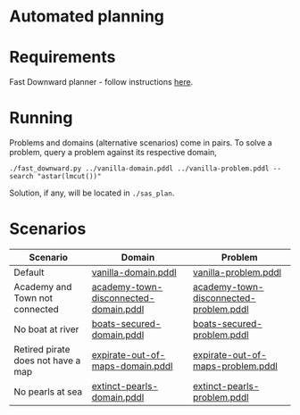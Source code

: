 # Automated planning

# Requirements
Fast Downward planner - follow instructions [here](https://courses.fit.cvut.cz/BI-ZUM/tutorials/planovani/index.html).

# Running
Problems and domains (alternative scenarios) come in pairs. To solve a problem, query a problem against its respective domain,
```
./fast_downward.py ../vanilla-domain.pddl ../vanilla-problem.pddl --search "astar(lmcut())"
```
Solution, if any, will be located in `./sas_plan`.

# Scenarios

|Scenario                            | Domain                                                                          | Problem                                                                          |
|---                                 |---                                                                              |---                                                                               |
| Default                            | [vanilla-domain.pddl](vanilla-domain.pddl)                                      | [vanilla-problem.pddl](vanilla-problem.pddl)                                     |
| Academy and Town not connected     | [academy-town-disconnected-domain.pddl](academy-town-disconnected-domain.pddl)  | [academy-town-disconnected-problem.pddl](academy-town-disconnected-problem.pddl) |
| No boat at river                   | [boats-secured-domain.pddl](boats-secured-domain.pddl)                          | [boats-secured-problem.pddl](boats-secured-problem.pddl)                         |
| Retired pirate does not have a map | [expirate-out-of-maps-domain.pddl](expirate-out-of-maps-domain.pddl)            | [expirate-out-of-maps-problem.pddl](expirate-out-of-maps-problem.pddl)           | 
| No pearls at sea                   | [extinct-pearls-domain.pddl](extinct-pearls-domain.pddl)                        | [extinct-pearls-problem.pddl](extinct-pearls-problem.pddl)                       |